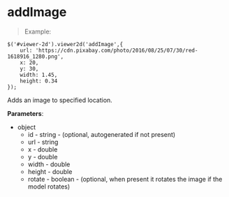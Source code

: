 # addImage

> Example:

```javascript--jquery
$('#viewer-2d').viewer2d('addImage',{
    url: 'https://cdn.pixabay.com/photo/2016/08/25/07/30/red-1618916_1280.png',
    x: 20,
    y: 30,
    width: 1.45,
    height: 0.34
});
```

Adds an image to specified location.

**Parameters**:

- object
    - id - string - (optional, autogenerated if not present)
    - url - string
    - x - double
    - y - double
    - width - double
    - height - double
    - rotate - boolean - (optional, when present it rotates the image if the model rotates)

